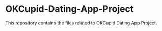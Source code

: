 # OKCupid-Dating-App-Project
This repository contains the files related to OKCupid Dating App Project. 
